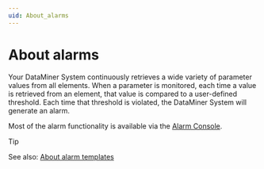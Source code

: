 ```yaml
---
uid: About_alarms
---
```


# About alarms

Your DataMiner System continuously retrieves a wide variety of parameter values from all elements. When a parameter is monitored, each time a value is retrieved from an element, that value is compared to a user-defined threshold. Each time that threshold is violated, the DataMiner System will generate an alarm.

Most of the alarm functionality is available via the [Alarm Console](xref:Working_with_the_Alarm_Console).

> [!TIP]
> See also: [About alarm templates](xref:About_alarm_templates)
